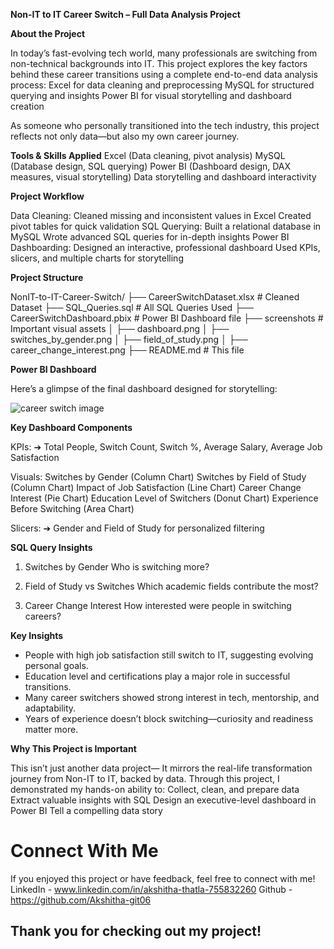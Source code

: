 **Non-IT to IT Career Switch – Full Data Analysis Project**

**About the Project**

In today’s fast-evolving tech world, many professionals are switching from non-technical backgrounds into IT.
This project explores the key factors behind these career transitions using a complete end-to-end data analysis process:
Excel for data cleaning and preprocessing
MySQL for structured querying and insights
Power BI for visual storytelling and dashboard creation

As someone who personally transitioned into the tech industry, this project reflects not only data—but also my own career journey.

**Tools & Skills Applied**
Excel (Data cleaning, pivot analysis)
MySQL (Database design, SQL querying)
Power BI (Dashboard design, DAX measures, visual storytelling)
Data storytelling and dashboard interactivity

**Project Workflow**

Data Cleaning:
Cleaned missing and inconsistent values in Excel
Created pivot tables for quick validation
SQL Querying:
Built a relational database in MySQL
Wrote advanced SQL queries for in-depth insights
Power BI Dashboarding:
Designed an interactive, professional dashboard
Used KPIs, slicers, and multiple charts for storytelling

**Project Structure**

NonIT-to-IT-Career-Switch/
├── CareerSwitchDataset.xlsx         # Cleaned Dataset
├── SQL_Queries.sql                  # All SQL Queries Used
├── CareerSwitchDashboard.pbix       # Power BI Dashboard file
├── screenshots                      # Important visual assets
│   ├── dashboard.png
│   ├── switches_by_gender.png
│   ├── field_of_study.png
│   ├── career_change_interest.png
├── README.md                         # This file



**Power BI Dashboard**

Here’s a glimpse of the final dashboard designed for storytelling:

![career switch image](https://github.com/user-attachments/assets/c62c7a32-1417-4ade-837f-091867332828)




**Key Dashboard Components**

KPIs:
➔ Total People, Switch Count, Switch %, Average Salary, Average Job Satisfaction

Visuals:
Switches by Gender (Column Chart)
Switches by Field of Study (Column Chart)
Impact of Job Satisfaction (Line Chart)
Career Change Interest (Pie Chart)
Education Level of Switchers (Donut Chart)
Experience Before Switching (Area Chart)

Slicers:
➔ Gender and Field of Study for personalized filtering

**SQL Query Insights**

1. Switches by Gender
Who is switching more?

2. Field of Study vs Switches
Which academic fields contribute the most?

3. Career Change Interest
How interested were people in switching careers?


**Key Insights**

- People with high job satisfaction still switch to IT, suggesting evolving personal goals.
- Education level and certifications play a major role in successful transitions.
- Many career switchers showed strong interest in tech, mentorship, and adaptability.
- Years of experience doesn’t block switching—curiosity and readiness matter more.

**Why This Project is Important**

This isn’t just another data project—
It mirrors the real-life transformation journey from Non-IT to IT, backed by data.
Through this project, I demonstrated my hands-on ability to:
Collect, clean, and prepare data
Extract valuable insights with SQL
Design an executive-level dashboard in Power BI
Tell a compelling data story

# Connect With Me

If you enjoyed this project or have feedback, feel free to connect with me!
LinkedIn - www.linkedin.com/in/akshitha-thatla-755832260
Github - https://github.com/Akshitha-git06

## Thank you for checking out my project!
